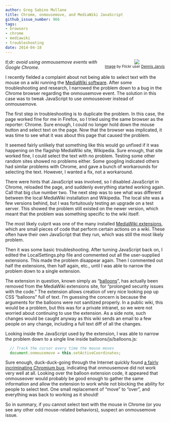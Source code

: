 ```yaml
---
author: Greg Sabino Mullane
title: Chrome, onmousemove, and MediaWiki JavaScript
github_issue_number: 966
tags:
- browsers
- chrome
- mediawiki
- troubleshooting
date: 2014-04-18
---
```




<div class="separator" style="clear: both; float: right; text-align: center;"><a href="/blog/2014/04/chrome-onmousemove-and-mediawiki/image-0-big.jpeg" imageanchor="1" style="clear: right; margin-bottom: 1em; margin-left: 1em;"><img border="0" src="/blog/2014/04/chrome-onmousemove-and-mediawiki/image-0.jpeg"/></a>
<br/><small><a href="https://flic.kr/p/aM4L46">Image</a> by Flickr user <a href="https://www.flickr.com/photos/archer10/">Dennis Jarvis</a></small></div>

*tl;dr: avoid using onmousemove events with Google Chrome.*

I recently fielded a complaint about not being able to select text with the mouse on a wiki running the [ MediaWiki software](https://www.mediawiki.org/wiki/MediaWiki). After some troubleshooting and research, I narrowed the problem down to a bug in the Chrome browser regarding the onmousemove event. The solution in this case was to tweak JavaScript to use onmouseover instead of onmousemove.

The first step in troubleshooting is to duplicate the problem. In this case, the page worked fine for me in Firefox, so I tried using the same browser as the reporter: Chrome. Sure enough, I could no longer hold down the mouse button and select text on the page. Now that the browser was implicated, it was time to see what it was about this page that caused the problem.

It seemed fairly unlikely that something like this would go unfixed if it was happening on the flagship MediaWiki site, Wikipedia. Sure enough, that site worked fine, I could select the text with no problem. Testing some other random sites showed no problems either. Some googling indicated others had similar problems with Chrome, and gave a bunch of workarounds for selecting the text. However, I wanted a fix, not a workaround.

There were hints that JavaScript was involved, so I disabled JavaScript in Chrome, reloaded the page, and suddenly everything started working again. Call that big clue number two. The next step was to see what was different between the local MediaWiki installation and Wikipedia. The local site was a few versions behind, but I was fortuitously testing an upgrade on a test server. This showed the problem still existed on the newer version, which meant that the problem was something specific to the wiki itself.

The most likely culprit was one of the many installed [MediaWiki extensions](https://www.mediawiki.org/wiki/Manual:Extensions), which are small pieces of code that perform certain actions on a wiki. These often have their own JavaScript that they run, which was still the most likely problem.

Then it was some basic troubleshooting. After turning JavaScript back on, I edited the LocalSettings.php file and commented out all the user-supplied extensions. This made the problem disappear again. Then I commented out half the extensions, then half again, etc., until I was able to narrow the problem down to a single extension.

The extension in question, known simply as “[balloons](https://www.mediawiki.org/wiki/Extension:Balloons)”, has actually been removed from the MediaWiki extensions site, for “prolonged security issues with the code.” The extension allows creation of very nice looking pop up CSS “balloons” full of text. I’m guessing the concern is because the arguments for the balloons were not sanitized properly. In a public wiki, this would be a problem, but this was for a private intranet, so we were not worried about continuing to use the extension. As a side note, such changes would be caught anyway as this wiki sends an email to a few people on any change, including a full text diff of all the changes.

 

Looking inside the JavaScript used by the extension, I was able to narrow the problem down to a single line inside balloons/js/balloons.js:

```javascript
  // Track the cursor every time the mouse moves
  document.onmousemove = this.setActiveCoordinates;
```

Sure enough, duck-duck-going through the Internet quickly found [a fairly incriminating Chromium bug](https://code.google.com/p/chromium/issues/detail?id=170631), indicating that onmousemove did not work very well at all. Looking over the balloon extension code, it appeared that onmouseover would probably be good enough to gather the same information and allow the extension to work while not blocking the ability for people to select text. One small replacement of “move” to “over”, and everything was back to working as it should!

So in summary, if you cannot select text with the mouse in Chrome (or you see any other odd mouse-related behaviors), suspect an onmousemove issue.


